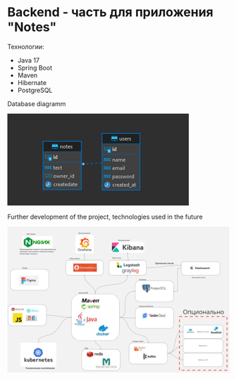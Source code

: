 # Backend - часть для приложения "Notes"
Технологии:
+ Java 17
+ Spring Boot
+ Maven
+ Hibernate
+ PostgreSQL

Database diagramm

![DB diagram](https://github.com/AndreyStaroverov/Notes/blob/main/Database.png)


Further development of the project, technologies used in the future

![Future](https://github.com/AndreyStaroverov/Notes/blob/main/Future.jpg)
